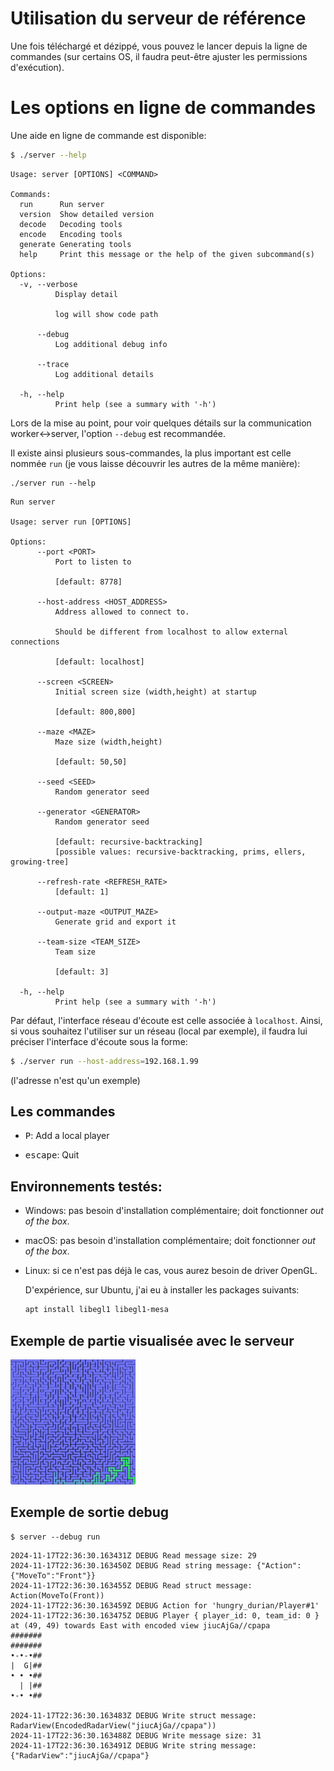 # Utilisation du serveur de référence

Une fois téléchargé et dézippé, vous pouvez le lancer depuis la ligne de commandes (sur certains OS, il faudra peut-être
ajuster les permissions d'exécution).

# Les options en ligne de commandes

Une aide en ligne de commande est disponible:

```bash
$ ./server --help
```

```
Usage: server [OPTIONS] <COMMAND>

Commands:
  run      Run server
  version  Show detailed version
  decode   Decoding tools
  encode   Encoding tools
  generate Generating tools
  help     Print this message or the help of the given subcommand(s)

Options:
  -v, --verbose
          Display detail

          log will show code path

      --debug
          Log additional debug info

      --trace
          Log additional details

  -h, --help
          Print help (see a summary with '-h')
```

Lors de la mise au point, pour voir quelques détails sur la communication worker<->server, l'option `--debug` est
recommandée.

Il existe ainsi plusieurs sous-commandes, la plus important est celle nommée `run` (je vous laisse découvrir les autres
de la même manière):

```
./server run --help
```

```
Run server

Usage: server run [OPTIONS]

Options:
      --port <PORT>
          Port to listen to

          [default: 8778]

      --host-address <HOST_ADDRESS>
          Address allowed to connect to.

          Should be different from localhost to allow external connections

          [default: localhost]

      --screen <SCREEN>
          Initial screen size (width,height) at startup

          [default: 800,800]

      --maze <MAZE>
          Maze size (width,height)

          [default: 50,50]

      --seed <SEED>
          Random generator seed

      --generator <GENERATOR>
          Random generator seed

          [default: recursive-backtracking]
          [possible values: recursive-backtracking, prims, ellers, growing-tree]

      --refresh-rate <REFRESH_RATE>
          [default: 1]

      --output-maze <OUTPUT_MAZE>
          Generate grid and export it

      --team-size <TEAM_SIZE>
          Team size

          [default: 3]
          
  -h, --help
          Print help (see a summary with '-h')
```

Par défaut, l'interface réseau d'écoute est celle associée à `localhost`. Ainsi, si vous souhaitez l'utiliser sur un
réseau (local par exemple), il faudra lui préciser l'interface d'écoute sous la forme:

```bash
$ ./server run --host-address=192.168.1.99
```

(l'adresse n'est qu'un exemple)

## Les commandes

- <kbd>P</kbd>: Add a local player

- <kbd>escape</kbd>: Quit

## Environnements testés:

* Windows: pas besoin d'installation complémentaire; doit fonctionner *out of the box*.

* macOS: pas besoin d'installation complémentaire; doit fonctionner *out of the box*.

* Linux: si ce n'est pas déjà le cas, vous aurez besoin de driver OpenGL.

  D'expérience, sur Ubuntu, j'ai eu à installer les packages suivants:

  ```bash
  apt install libegl1 libegl1-mesa
  ```

## Exemple de partie visualisée avec le serveur

<img src="images/random_maze_in_action.png" width="200">
  
## Exemple de sortie debug

```
$ server --debug run
```

```
2024-11-17T22:36:30.163431Z DEBUG Read message size: 29
2024-11-17T22:36:30.163450Z DEBUG Read string message: {"Action":{"MoveTo":"Front"}}
2024-11-17T22:36:30.163455Z DEBUG Read struct message: Action(MoveTo(Front))
2024-11-17T22:36:30.163459Z DEBUG Action for 'hungry_durian/Player#1'
2024-11-17T22:36:30.163475Z DEBUG Player { player_id: 0, team_id: 0 } at (49, 49) towards East with encoded view jiucAjGa//cpapa
#######
#######
•-•-•##
|  G|##
• • •##
  | |##
•-• •##

2024-11-17T22:36:30.163483Z DEBUG Write struct message: RadarView(EncodedRadarView("jiucAjGa//cpapa"))
2024-11-17T22:36:30.163488Z DEBUG Write message size: 31
2024-11-17T22:36:30.163491Z DEBUG Write string message: {"RadarView":"jiucAjGa//cpapa"}
```